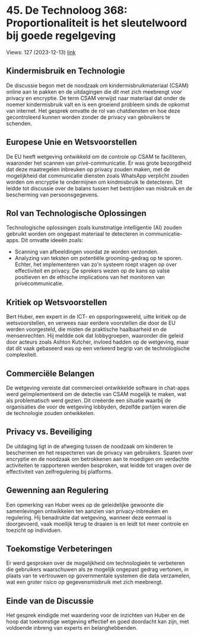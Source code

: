 # 45. De Technoloog 368: Proportionaliteit is het sleutelwoord bij goede regelgeving
Views: 127 (2023-12-13) [link](https://www.youtube.com/watch?v=n5MXxydFdxc)


 ## Kindermisbruik en Technologie
De discussie begon met de noodzaak om kindermisbruikmateriaal (CSAM) online aan te pakken en de uitdagingen die dit met zich meebrengt voor privacy en encryptie. De term CSAM verwijst naar materiaal dat onder de noemer kindermisbruik valt en is een groeiend probleem sinds de opkomst van internet. Het gesprek omvatte de rol van chatdiensten en hoe deze gecontroleerd kunnen worden zonder de privacy van gebruikers te schenden.

## Europese Unie en Wetsvoorstellen
De EU heeft wetgeving ontwikkeld om de controle op CSAM te faciliteren, waaronder het scannen van privé-communicatie. Er was grote bezorgdheid dat deze maatregelen inbreuken op privacy zouden maken, met de mogelijkheid dat communicatie diensten zoals WhatsApp verplicht zouden worden om encryptie te ondermijnen om kindmisbruik te detecteren. Dit leidde tot discussie over de balans tussen het bestrijden van misbruik en de bescherming van persoonsgegevens.

## Rol van Technologische Oplossingen
Technologische oplossingen zoals kunstmatige intelligentie (AI) zouden gebruikt worden om ongepast materiaal te detecteren in communicatie-apps. Dit omvatte ideeën zoals:
- Scanning van afbeeldingen voordat ze worden verzonden.
- Analyzing van teksten om potentiële grooming-gedrag op te sporen.
Echter, het implementeren van zo'n systeem roept vragen op over effectiviteit en privacy. De sprekers wezen op de kans op valse positieven en de ethische implications van het monitoren van privécommunicatie.

## Kritiek op Wetsvoorstellen
Bert Huber, een expert in de ICT- en opsporingswereld, uitte kritiek op de wetsvoorstellen, en verwees naar eerdere voorstellen die door de EU werden voorgesteld, die misten de praktische haalbaarheid en de mensenrechten. Hij meldde ook dat lobbygroepen, waaronder die geleid door acteurs zoals Ashton Kutcher, invloed hadden op de wetgeving, maar dat dit vaak gebaseerd was op een verkeerd begrip van de technologische complexiteit.

## Commerciële Belangen
De wetgeving vereiste dat commercieel ontwikkelde software in chat-apps werd geïmplementeerd om de detectie van CSAM mogelijk te maken, wat als problematisch werd gezien. Dit creëerde een situatie waarbij de organisaties die voor de wetgeving lobbyden, dezelfde partijen waren die de technologie zouden ontwikkelen.

## Privacy vs. Beveiliging
De uitdaging ligt in de afweging tussen de noodzaak om kinderen te beschermen en het respecteren van de privacy van gebruikers. Sparen over encryptie en de noodzaak om betrokkenen aan te moedigen om verdachte activiteiten te rapporteren werden besproken, wat leidde tot vragen over de effectiviteit van zelfregulering bij platforms.

## Gewenning aan Regulering
Een opmerking van Huber wees op de geleidelijke gewoonte die samenlevingen ontwikkelen ten aanzien van privacy-inbreuken en regulering. Hij benadrukte dat wetgeving, wanneer deze eenmaal is doorgevoerd, vaak moeilijk terug te draaien is en leidt tot meer controle en toezicht op individuen.

## Toekomstige Verbeteringen
Er werd gesproken over de mogelijkheid om technologieën te verbeteren die gebruikers waarschuwen als ze mogelijk ongepast gedrag vertonen, in plaats van te vertrouwen op governmentale systemen die data verzamelen, wat een groter risico op gegevensmisbruik met zich meebrengt.

## Einde van de Discussie
Het gesprek eindigde met waardering voor de inzichten van Huber en de hoop dat toekomstige wetgeving effectief en goed doordacht kan zijn, met voldoende inbreng van experts en belanghebbenden.